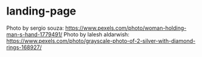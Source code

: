 # landing-page
Photo by sergio  souza: https://www.pexels.com/photo/woman-holding-man-s-hand-1779491/
Photo by lalesh aldarwish: https://www.pexels.com/photo/grayscale-photo-of-2-silver-with-diamond-rings-168927/